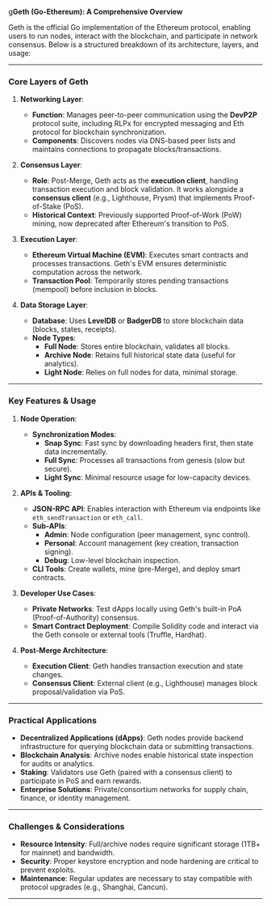 g**Geth (Go-Ethereum): A Comprehensive Overview**

Geth is the official Go implementation of the Ethereum protocol, enabling users to run nodes, interact with the blockchain, and participate in network consensus. Below is a structured breakdown of its architecture, layers, and usage:

---

### **Core Layers of Geth**

1. **Networking Layer**:
   - **Function**: Manages peer-to-peer communication using the **DevP2P** protocol suite, including RLPx for encrypted messaging and Eth protocol for blockchain synchronization.
   - **Components**: Discovers nodes via DNS-based peer lists and maintains connections to propagate blocks/transactions.

2. **Consensus Layer**:
   - **Role**: Post-Merge, Geth acts as the **execution client**, handling transaction execution and block validation. It works alongside a **consensus client** (e.g., Lighthouse, Prysm) that implements Proof-of-Stake (PoS).
   - **Historical Context**: Previously supported Proof-of-Work (PoW) mining, now deprecated after Ethereum's transition to PoS.

3. **Execution Layer**:
   - **Ethereum Virtual Machine (EVM)**: Executes smart contracts and processes transactions. Geth's EVM ensures deterministic computation across the network.
   - **Transaction Pool**: Temporarily stores pending transactions (mempool) before inclusion in blocks.

4. **Data Storage Layer**:
   - **Database**: Uses **LevelDB** or **BadgerDB** to store blockchain data (blocks, states, receipts).
   - **Node Types**:
     - **Full Node**: Stores entire blockchain, validates all blocks.
     - **Archive Node**: Retains full historical state data (useful for analytics).
     - **Light Node**: Relies on full nodes for data, minimal storage.

---

### **Key Features & Usage**

1. **Node Operation**:
   - **Synchronization Modes**:
     - **Snap Sync**: Fast sync by downloading headers first, then state data incrementally.
     - **Full Sync**: Processes all transactions from genesis (slow but secure).
     - **Light Sync**: Minimal resource usage for low-capacity devices.

2. **APIs & Tooling**:
   - **JSON-RPC API**: Enables interaction with Ethereum via endpoints like `eth_sendTransaction` or `eth_call`.
   - **Sub-APIs**: 
     - **Admin**: Node configuration (peer management, sync control).
     - **Personal**: Account management (key creation, transaction signing).
     - **Debug**: Low-level blockchain inspection.
   - **CLI Tools**: Create wallets, mine (pre-Merge), and deploy smart contracts.

3. **Developer Use Cases**:
   - **Private Networks**: Test dApps locally using Geth's built-in PoA (Proof-of-Authority) consensus.
   - **Smart Contract Deployment**: Compile Solidity code and interact via the Geth console or external tools (Truffle, Hardhat).

4. **Post-Merge Architecture**:
   - **Execution Client**: Geth handles transaction execution and state changes.
   - **Consensus Client**: External client (e.g., Lighthouse) manages block proposal/validation via PoS.

---

### **Practical Applications**

- **Decentralized Applications (dApps)**: Geth nodes provide backend infrastructure for querying blockchain data or submitting transactions.
- **Blockchain Analysis**: Archive nodes enable historical state inspection for audits or analytics.
- **Staking**: Validators use Geth (paired with a consensus client) to participate in PoS and earn rewards.
- **Enterprise Solutions**: Private/consortium networks for supply chain, finance, or identity management.

---

### **Challenges & Considerations**

- **Resource Intensity**: Full/archive nodes require significant storage (1TB+ for mainnet) and bandwidth.
- **Security**: Proper keystore encryption and node hardening are critical to prevent exploits.
- **Maintenance**: Regular updates are necessary to stay compatible with protocol upgrades (e.g., Shanghai, Cancun).

---

